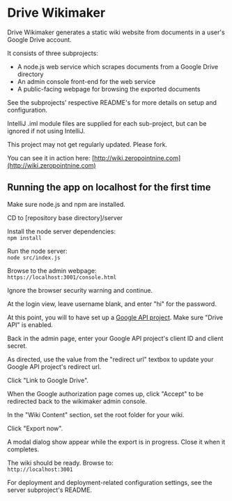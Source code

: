 Drive Wikimaker
===============

Drive Wikimaker generates a static wiki website from documents in a user's Google Drive account. 

It consists of three subprojects:

- A node.js web service which scrapes documents from a Google Drive directory
- An admin console front-end for the web service
- A public-facing webpage for browsing the exported documents

See the subprojects' respective README's for more details on setup and configuration.

IntelliJ .iml module files are supplied for each sub-project, but can be ignored if not using IntelliJ.  

This project may not get regularly updated. Please fork.

You can see it in action here:  [http://wiki.zeropointnine.com](http://wiki.zeropointnine.com)


Running the app on localhost for the first time
-----------------------------------------------

Make sure node.js and npm are installed.

CD to [repository base directory]/server

Install the node server dependencies:  
`npm install`

Run the node server:  
`node src/index.js`

Browse to the admin webpage:  
`https://localhost:3001/console.html` 

Ignore the browser security warning and continue.

At the login view, leave username blank, and enter "hi" for the password.

At this point, you will to have set up a [Google API project](https://code.google.com/apis/console). Make sure "Drive API" is enabled.

Back in the admin page, enter your Google API project's client ID and client secret.

As directed, use the value from the "redirect url" textbox to update your Google API project's redirect url.  
 
Click "Link to Google Drive". 

When the Google authorization page comes up, click "Accept" to be redirected back to the wikimaker admin console.
 
In the "Wiki Content" section, set the root folder for your wiki.

Click "Export now". 

A modal dialog show appear while the export is in progress. Close it when it completes.

The wiki should be ready. Browse to:  
`http://localhost:3001`

For deployment and deployment-related configuration settings, see the server subproject's README.
